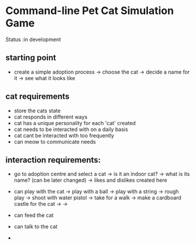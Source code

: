 
# Command-line Pet Cat Simulation Game

Status :in development

## starting point
- create a simple adoption process
  -> choose the cat
  -> decide a name for it
  -> see what it looks like




## cat requirements

- store the cats state
- cat responds in different ways
- cat has a unique personality for each 'cat' created
- cat needs to be interacted with on a daily basis
- cat cant be interacted with too frequently
- can meow to communicate needs

## interaction requirements:
- go to adoption centre and select a cat
  -> is it an indoor cat?
  -> what is its name? (can be later changed)
  -> likes and dislikes created here

- can play with the cat
  -> play with a ball
  -> play with a string
  -> rough play
  -> shoot with water pistol
  -> take for a walk
  -> make a cardboard castle for the cat
      ->
  ->

- can feed the cat

- can talk to the cat
-
